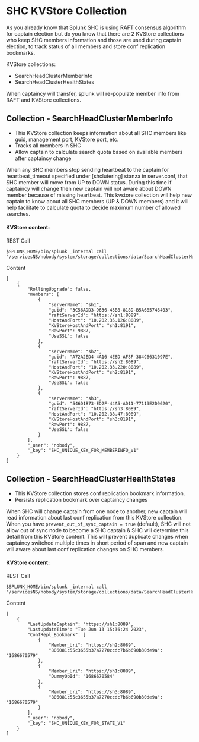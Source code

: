 # SHC KVStore Collection

As you already know that Splunk SHC is using RAFT consensus algorithm for captain election but do you know that there are 2 KVStore collections who keep SHC members information and those are used during captain election, to track status of all members and store conf replication bookmarks.

KVStore collections:
- SearchHeadClusterMemberInfo
- SearchHeadClusterHealthStates

When captaincy will transfer, splunk will re-populate member info from RAFT and KVStore collections.

## Collection - SearchHeadClusterMemberInfo
- This KVStore collection keeps information about all SHC members like guid, management port, KVStore port, etc.
- Tracks all members in SHC
- Allow captain to calculate search quota based on available members after captaincy change

When any SHC members stop sending heartbeat to the captain for heartbeat_timeout specified under [shclutering] stanza in server.conf, that SHC member will move from UP to DOWN status. During this time if captaincy will change then new captain will not aware about DOWN member because of missing heartbeat. This kvstore collection will help new captain to know about all SHC members (UP & DOWN members) and it will help facilitate to calculate quota to decide maximum number of allowed searches.

#### KVStore content:
REST Call
```
$SPLUNK_HOME/bin/splunk _internal call "/servicesNS/nobody/system/storage/collections/data/SearchHeadClusterMemberInfo"
```

Content
```
[
    {
        "RollingUpgrade": false,
        "members": [
            {
                "serverName": "sh1",
                "guid": "3C56ADD3-9636-43B8-818D-B5A685746403",
                "raftServerId": "https://sh1:8089",
                "HostAndPort": "10.202.35.126:8089",
                "KVStoreHostAndPort": "sh1:8191",
                "RawPort": 9887,
                "UseSSL": false
            },
            {
                "serverName": "sh2",
                "guid": "A72A2ED4-4A16-4E8D-AF8F-384C6631097E",
                "raftServerId": "https://sh2:8089",
                "HostAndPort": "10.202.33.220:8089",
                "KVStoreHostAndPort": "sh2:8191",
                "RawPort": 9887,
                "UseSSL": false
            },
            {
                "serverName": "sh3",
                "guid": "546D1B73-ED2F-44A5-AD11-77113E2D9620",
                "raftServerId": "https://sh3:8089",
                "HostAndPort": "10.202.38.47:8089",
                "KVStoreHostAndPort": "sh3:8191",
                "RawPort": 9887,
                "UseSSL": false
            }
        ],
        "_user": "nobody",
        "_key": "SHC_UNIQUE_KEY_FOR_MEMBERINFO_V1"
    }
]
```


## Collection - SearchHeadClusterHealthStates
- This KVStore collection stores conf replication bookmark information.
- Persists replication bookmark over captaincy changes

When SHC will change captain from one node to another, new captain will read information about last conf replication from this KVStore collection. When you have `prevent_out_of_sync_captain = true` (default), SHC will not allow out of sync node to become a SHC captain & SHC will determine this detail from this KVStore content. This will prevent duplicate changes when captaincy switched multiple times in short period of span and new captain will aware about last conf replication changes on SHC members.

#### KVStore content:
REST Call
```
$SPLUNK_HOME/bin/splunk _internal call "/servicesNS/nobody/system/storage/collections/data/SearchHeadClusterHealthStates"
```

Content
```
[
    {
        "LastUpdateCaptain": "https://sh1:8089",
        "LastUpdateTime": "Tue Jun 13 15:36:24 2023",
        "ConfRepl_Bookmark": [
            {
                "Member_Uri": "https://sh2:8089",
                "806081c55c3655b37a7270ccdc7b6b690b30de9a": "1686670579"
            },
            {
                "Member_Uri": "https://sh1:8089",
                "DummyOpId": "1686670584"
            },
            {
                "Member_Uri": "https://sh3:8089",
                "806081c55c3655b37a7270ccdc7b6b690b30de9a": "1686670579"
            }
        ],
        "_user": "nobody",
        "_key": "SHC_UNIQUE_KEY_FOR_STATE_V1"
    }
]
```